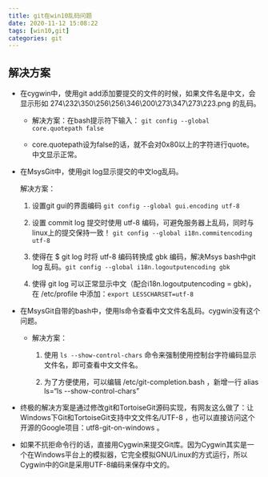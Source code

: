 ```yaml
---
title: git在win10乱码问题
date: 2020-11-12 15:08:22
tags: [win10,git]
categories: git
---
```


## **解决方案**

- 在cygwin中，使用git add添加要提交的文件的时候，如果文件名是中文，会显示形如 274\232\350\256\256\346\200\273\347\273\223.png 的乱码。

    - 解决方案：在bash提示符下输入： `git config --global core.quotepath false`

    - core.quotepath设为false的话，就不会对0x80以上的字符进行quote。中文显示正常。

        

- 在MsysGit中，使用git log显示提交的中文log乱码。

    解决方案：

    1. 设置git gui的界面编码 `git config --global gui.encoding utf-8`

    2. 设置 commit log 提交时使用 utf-8 编码，可避免服务器上乱码，同时与linux上的提交保持一致！ `git config --global i18n.commitencoding utf-8`

    3. 使得在 $ git log 时将 utf-8 编码转换成 gbk 编码，解决Msys bash中git log 乱码。`git config --global i18n.logoutputencoding gbk`

    4. 使得 git log 可以正常显示中文（配合i18n.logoutputencoding = gbk)，在 /etc/profile 中添加：`export LESSCHARSET=utf-8`

- 在MsysGit自带的bash中，使用ls命令查看中文文件名乱码。cygwin没有这个问题。

    - 解决方案：

        1. 使用 `ls --show-control-chars` 命令来强制使用控制台字符编码显示文件名，即可查看中文文件名。

        2. 为了方便使用，可以编辑 /etc/git-completion.bash ，新增一行 alias ls=“ls --show-control-chars”

- 终极的解决方案是通过修改git和TortoiseGit源码实现，有网友这么做了：让Windows下Git和TortoiseGit支持中文文件名/UTF-8 ，也可以直接访问这个开源的Google项目：utf8-git-on-windows  。

- 如果不抗拒命令行的话，直接用Cygwin来提交Git库。因为Cygwin其实是一个在Windows平台上的模拟器，它完全模拟GNU/Linux的方式运行，所以Cygwin中的Git是采用UTF-8编码来保存中文的。